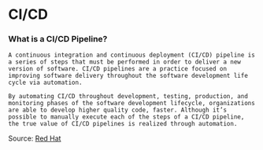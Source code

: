 # CI/CD

### What is a CI/CD Pipeline?

```
A continuous integration and continuous deployment (CI/CD) pipeline is a series of steps that must be performed in order to deliver a new version of software. CI/CD pipelines are a practice focused on improving software delivery throughout the software development life cycle via automation. 

By automating CI/CD throughout development, testing, production, and monitoring phases of the software development lifecycle, organizations are able to develop higher quality code, faster. Although it’s possible to manually execute each of the steps of a CI/CD pipeline, the true value of CI/CD pipelines is realized through automation.
```

Source: [Red Hat](https://www.redhat.com/en/topics/devops/what-cicd-pipeline)
